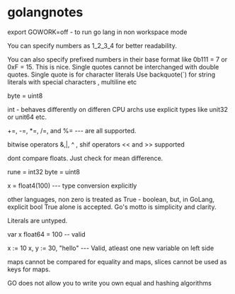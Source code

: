 # golangnotes

export GOWORK=off - to run go lang in non workspace mode

You can specify numbers as 1_2_3_4 for better readability.

You can also specify prefixed numbers in their base format like 0b111 = 7 or 0xF = 15. This is nice.
Single quotes cannot be interchanged with double quotes. Single quote is for character literals
Use backquote(`) for string literals with special characters , multiline etc

byte = uint8

int - behaves differently on differen CPU archs
use explicit types like unit32 or unit64 etc.

+=, -=, *=, /=, and %= --- are all supported.

bitwise operators &,|, ^ , shif operators << and >> supported

dont compare floats. Just check for mean difference.

rune = int32
byte = uint8

x = float4(100) --- type conversion explicitly

other languages, non zero is treated as True - boolean, but, in GoLang, explicit bool True alone is accepted.
Go's motto is simplicity and clarity.

Literals are untyped.

var x float64 = 100 -- valid

x := 10
x, y := 30, "hello" --- Valid, atleast one new variable on left side

maps cannot be compared for equality and maps, slices cannot be used as keys for maps.

GO does not allow you to write you own equal and hashing algorithms
